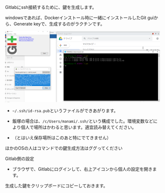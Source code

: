 Gitlabにssh接続するために、鍵を生成します。

windowsであれば、Dockerインストール時に一緒にインストールしたGit guiから、Generate keyで、生成するのがラクチンです。

![2020-08-30__1_](uploads/f717d156eb743e88ac83196473dbf7b1/2020-08-30__1_.png)

- `~/.ssh/id-rsa.pub`というファイルができあがります。

- 飯塚の場合は、`/c/Users/manami/.ssh/`という構成でした。環境変数などにより個人で場所はかわると思います。適宜読み替えてください。

- （とはいえ保存場所はこのあと特にでてきません）

ほかのOSの人はコマンドでの鍵生成方法はググってください


Gitlab側の設定

- ブラウザで、Gitlabにログインして、右上アイコンから個人の設定を開きます。





生成した鍵をクリップボードにコピーしておきます。

